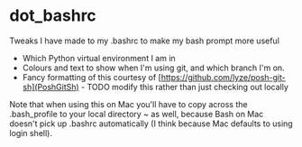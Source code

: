 # dot_bashrc
Tweaks I have made to my .bashrc to make my bash prompt more useful

* Which Python virtual environment I am in
* Colours and text to show when I'm using git, and which branch I'm on.
* Fancy formatting of this courtesy of [https://github.com/lyze/posh-git-sh](PoshGitSh) - TODO modify this rather than just checking out locally

Note that when using this on Mac you'll have to copy across the .bash_profile to your local directory ~ as well, because Bash on Mac doesn't pick up .bashrc automatically (I think because Mac defaults to using login shell).
